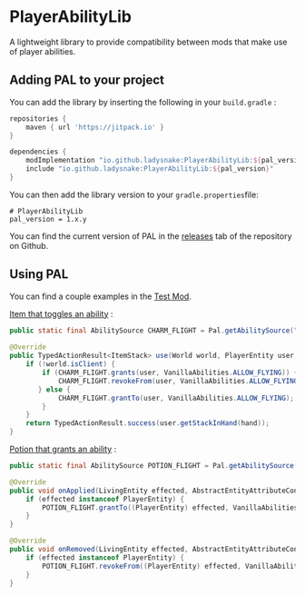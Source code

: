 # PlayerAbilityLib
A lightweight library to provide compatibility between mods that make use of player abilities.

## Adding PAL to your project

You can add the library by inserting the following in your `build.gradle` :

```gradle
repositories {
	maven { url 'https://jitpack.io' }
}

dependencies {
    modImplementation "io.github.ladysnake:PlayerAbilityLib:${pal_version}"
    include "io.github.ladysnake:PlayerAbilityLib:${pal_version}"
}
```

You can then add the library version to your `gradle.properties`file:

```properties
# PlayerAbilityLib
pal_version = 1.x.y
```

You can find the current version of PAL in the [releases](https://github.com/Ladysnake/PlayerAbilityLib/releases) tab of the repository on Github.

## Using PAL

You can find a couple examples in the [Test Mod](https://github.com/Ladysnake/PlayerAbilityLib/tree/master/src/testmod/java/io/github/ladysnake/paltest).

[Item that toggles an ability](https://github.com/Ladysnake/PlayerAbilityLib/blob/master/src/testmod/java/io/github/ladysnake/paltest/AbilityToggleItem.java) :
```java
public static final AbilitySource CHARM_FLIGHT = Pal.getAbilitySource("mymod", "charm_flight"));  // works like an identifier
    
@Override
public TypedActionResult<ItemStack> use(World world, PlayerEntity user, Hand hand) {
    if (!world.isClient) {
        if (CHARM_FLIGHT.grants(user, VanillaAbilities.ALLOW_FLYING)) { // check whether the source is granting the ability
            CHARM_FLIGHT.revokeFrom(user, VanillaAbilities.ALLOW_FLYING); // if it is, revoke it
       } else {
            CHARM_FLIGHT.grantTo(user, VanillaAbilities.ALLOW_FLYING);  // otherwise, grant it
        }
    }
    return TypedActionResult.success(user.getStackInHand(hand));
}
```

[Potion that grants an ability](https://github.com/Ladysnake/PlayerAbilityLib/blob/master/src/testmod/java/io/github/ladysnake/paltest/FlightEffect.java) :
```java
public static final AbilitySource POTION_FLIGHT = Pal.getAbilitySource("mymod", "potion_flight");

@Override
public void onApplied(LivingEntity effected, AbstractEntityAttributeContainer abstractEntityAttributeContainer, int amplifier) {
    if (effected instanceof PlayerEntity) {
        POTION_FLIGHT.grantTo((PlayerEntity) effected, VanillaAbilities.ALLOW_FLYING);
    }
}

@Override
public void onRemoved(LivingEntity effected, AbstractEntityAttributeContainer abstractEntityAttributeContainer, int amplifier) {
    if (effected instanceof PlayerEntity) {
        POTION_FLIGHT.revokeFrom((PlayerEntity) effected, VanillaAbilities.ALLOW_FLYING);
    }
}
```
